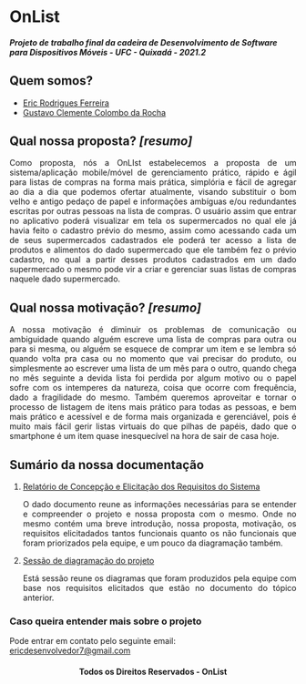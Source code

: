 # OnList
##### Projeto de trabalho final da cadeira de Desenvolvimento de Software para Dispositivos Móveis - UFC - Quixadá - 2021.2

## Quem somos?

* [Eric Rodrigues Ferreira](https://github.com/ericrodriguesfer)
* [Gustavo Clemente Colombo da Rocha](https://github.com/gustavocolombo)

## Qual nossa proposta? _[resumo]_

<p align="justify">
Como proposta, nós a OnLIst estabelecemos a proposta de um sistema/aplicação mobile/móvel de gerenciamento prático, rápido e ágil para listas de compras na forma mais prática, simplória e fácil de agregar ao dia a dia que podemos ofertar atualmente, visando substituir o bom velho e antigo pedaço de papel e informações ambíguas e/ou redundantes escritas por outras pessoas na lista de compras. O usuário assim que entrar no aplicativo poderá visualizar em tela os supermercados no qual ele já havia feito o cadastro prévio do mesmo, assim como acessando cada um de seus supermercados cadastrados ele poderá ter acesso a lista de produtos e alimentos do dado supermercado que ele também fez o prévio cadastro, no qual a partir desses produtos cadastrados em um dado supermercado o mesmo pode vir a criar e gerenciar suas listas de compras naquele dado supermercado.
</p>

## Qual nossa motivação? _[resumo]_

<p align="justify">
A nossa motivação é diminuir os problemas de comunicação ou ambiguidade quando alguém escreve uma lista de compras para outra ou para si mesma, ou alguém se esquece de comprar um item e se lembra só quando volta pra casa ou no momento que vai precisar do produto, ou simplesmente ao escrever uma lista de um mês para o outro, quando chega no mês seguinte a devida lista foi perdida por algum motivo ou o papel sofre com os intemperes da natureza, coisa que ocorre com frequência, dado a fragilidade do mesmo. Também queremos aproveitar e tornar o processo de listagem de itens mais prático para todas as pessoas, e bem mais prático e acessível e de forma mais organizada e gerenciável, pois é muito mais fácil gerir listas virtuais do que pilhas de papéis, dado que o smartphone é um item quase inesquecível na hora de sair de casa hoje. 
</p>

## Sumário da nossa documentação

1. [Relatório de Concepção e Elicitação dos Requisitos do Sistema](https://github.com/ericrodriguesfer/onlist/blob/master/doc/document/Relat%C3%B3rio%20projeto%20final%20-%20Desenvolvimento%20para%20Dispositivos%20M%C3%B3veis%20-%20On%20List.pdf)

    <p align="justify">
        O dado documento reune as informações necessárias para se entender e compreender o projeto e nossa proposta com o mesmo. Onde no mesmo contém uma breve introdução, nossa proposta, motivação, os requisitos elicitadados tantos funcionais quanto os não funcionais que foram priorizados pela equipe, e um pouco da diagramação também.
    </p>

2. [Sessão de diagramação do projeto](https://github.com/ericrodriguesfer/onlist/tree/master/doc/diagrams)

    <p align="justify">
        Está sessão reune os diagramas que foram produzidos pela equipe com base nos requisitos elicitados que estão no documento do tópico anterior.
    </p>

### Caso queira entender mais sobre o projeto

Pode entrar em contato pelo seguinte email: ericdesenvolvedor7@gmail.com

<h4 align="center">
    Todos os Direitos Reservados - OnList
</h4>

